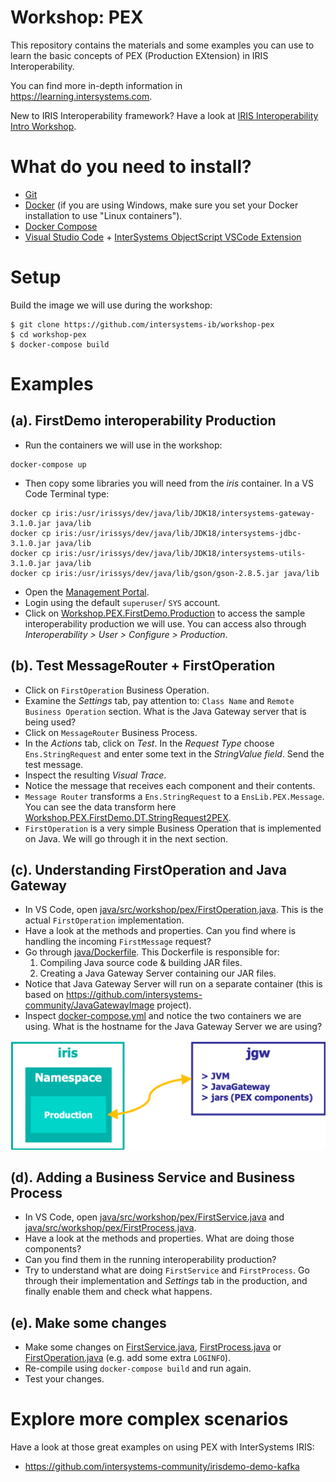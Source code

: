 # Workshop: PEX
This repository contains the materials and some examples you can use to learn the basic concepts of PEX (Production EXtension) in IRIS Interoperability. 

You can find more in-depth information in https://learning.intersystems.com.

New to IRIS Interoperability framework? Have a look at [IRIS Interoperability Intro Workshop](https://github.com/intersystems-ib/workshop-interop-intro).

# What do you need to install? 
* [Git](https://git-scm.com/downloads) 
* [Docker](https://www.docker.com/products/docker-desktop) (if you are using Windows, make sure you set your Docker installation to use "Linux containers").
* [Docker Compose](https://docs.docker.com/compose/install/)
* [Visual Studio Code](https://code.visualstudio.com/download) + [InterSystems ObjectScript VSCode Extension](https://marketplace.visualstudio.com/items?itemName=daimor.vscode-objectscript)

# Setup
Build the image we will use during the workshop:

```console
$ git clone https://github.com/intersystems-ib/workshop-pex
$ cd workshop-pex
$ docker-compose build
```

# Examples

## (a). FirstDemo interoperability Production
* Run the containers we will use in the workshop:
```
docker-compose up
```
* Then copy some libraries you will need from the *iris* container. In a VS Code Terminal type:
```console
docker cp iris:/usr/irissys/dev/java/lib/JDK18/intersystems-gateway-3.1.0.jar java/lib
docker cp iris:/usr/irissys/dev/java/lib/JDK18/intersystems-jdbc-3.1.0.jar java/lib
docker cp iris:/usr/irissys/dev/java/lib/JDK18/intersystems-utils-3.1.0.jar java/lib
docker cp iris:/usr/irissys/dev/java/lib/gson/gson-2.8.5.jar java/lib
```
* Open the [Management Portal](http://localhost:52773/csp/sys/UtilHome.csp).
* Login using the default `superuser`/ `SYS` account.
* Click on [Workshop.PEX.FirstDemo.Production](http://localhost:52773/csp/user/EnsPortal.ProductionConfig.zen?PRODUCTION=Workshop.PEX.FirstDemo.Production&$NAMESPACE=USER) to access the sample interoperability production we will use. You can access also through *Interoperability > User > Configure > Production*.

## (b). Test MessageRouter + FirstOperation
* Click on `FirstOperation` Business Operation.
* Examine the *Settings* tab, pay attention to: `Class Name` and `Remote Business Operation` section. What is the Java Gateway server that is being used?
* Click on `MessageRouter` Business Process.
* In the *Actions* tab, click on *Test*. In the *Request Type* choose `Ens.StringRequest` and enter some text in the *StringValue field*. Send the test message.
* Inspect the resulting *Visual Trace*. 
* Notice the message that receives each component and their contents.
* `Message Router` transforms a `Ens.StringRequest` to a `EnsLib.PEX.Message`. You can see the data transform here [Workshop.PEX.FirstDemo.DT.StringRequest2PEX](http://localhost:52773/csp/user/EnsPortal.DTLEditor.zen?DT=Workshop.PEX.FirstDemo.DT.StringRequest2PEX.DTL).
* `FirstOperation` is a very simple Business Operation that is implemented on Java. We will go through it in the next section.

## (c). Understanding FirstOperation and Java Gateway
* In VS Code, open [java/src/workshop/pex/FirstOperation.java](java/src/workshop/pex/FirstOperation.java). This is the actual `FirstOperation` implementation.
* Have a look at the methods and properties. Can you find where is handling the incoming `FirstMessage` request?
* Go through [java/Dockerfile](java/Dockerfile). This Dockerfile is responsible for:
  1) Compiling Java source code & building JAR files.
  2) Creating a Java Gateway Server containing our JAR files.
* Notice that Java Gateway Server will run on a separate container (this is based on https://github.com/intersystems-community/JavaGatewayImage project).
* Inspect [docker-compose.yml](docker-compose.yml) and notice the two containers we are using. What is the hostname for the Java Gateway Server we are using?

<img src="img/worshop-pex-diagram.png" width="600px">

## (d). Adding a Business Service and Business Process
* In VS Code, open [java/src/workshop/pex/FirstService.java](java/src/workshop/pex/FirstService.java) and [java/src/workshop/pex/FirstProcess.java](java/src/workshop/pex/FirstProcess.java).
* Have a look at the methods and properties. What are doing those components?
* Can you find them in the running interoperability production?
* Try to understand what are doing `FirstService` and `FirstProcess`. Go through their implementation and *Settings* tab in the production, and finally enable them and check what happens.

## (e). Make some changes
* Make some changes on [FirstService.java](java/src/workshop/pex/FirstService.java), [FirstProcess.java](java/src/workshop/pex/FirstProcess.java) or [FirstOperation.java](java/src/workshop/pex/FirstOperation.java) (e.g. add some extra `LOGINFO`).
* Re-compile using `docker-compose build` and run again.
* Test your changes.

# Explore more complex scenarios
Have a look at those great examples on using PEX with InterSystems IRIS:
* https://github.com/intersystems-community/irisdemo-demo-kafka


